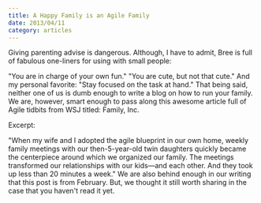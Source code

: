```yaml
---
title: A Happy Family is an Agile Family
date: 2013/04/11
category: articles
---
```


Giving parenting advise is dangerous. Although, I have to admit, Bree is
full of fabulous one-liners for using with small people:

"You are in charge of your own fun."
"You are cute, but not that cute."
And my personal favorite: "Stay focused on the task at hand."
That being said, neither one of us is dumb enough to write a blog on how
to run your family. We are, however, smart enough to pass along this
awesome article full of Agile tidbits from WSJ titled: Family, Inc.

Excerpt:

"When my wife and I adopted the agile blueprint in our own home, weekly
family meetings with our then-5-year-old twin daughters quickly became
the centerpiece around which we organized our family. The meetings
transformed our relationships with our kids—and each other. And they
took up less than 20 minutes a week."
We are also behind enough in our writing that this post is from
February. But, we thought it still worth sharing in the case that you
haven't read it yet. 

